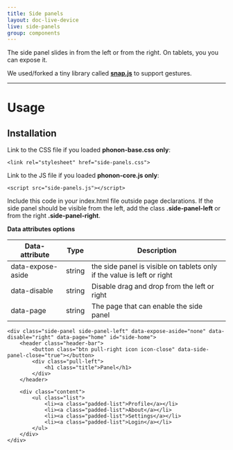 ```yaml
---
title: Side panels
layout: doc-live-device
live: side-panels
group: components
---
```


The side panel slides in from the left or from the right.
On tablets, you you can expose it.

We used/forked a tiny library called **[snap.js](https://github.com/jakiestfu/Snap.js/)** to support gestures.

---

# Usage

## Installation

Link to the CSS file if you loaded **phonon-base.css only**:

<pre><code class="language-markup">&lt;link rel=&quot;stylesheet&quot; href=&quot;side-panels.css&quot;&gt;</code></pre>

Link to the JS file if you loaded **phonon-core.js only**:

<pre><code class="language-markup">&lt;script src=&quot;side-panels.js&quot;&gt;&lt;/script&gt;</code></pre>


Include this code in your index.html file outside page declarations.
If the side panel should be visible from the left, add the class **.side-panel-left** or from the right **.side-panel-right**.

**Data attributes options**

Data-attribute    |      Type     |  Description |
-------------     | ------------- | -------------   |
data-expose-aside |     string    |  the side panel is visible on tablets only if the value is left or right |
data-disable      |     string    |  Disable drag and drop from the left or right |
data-page         |     string    |  The page that can enable the side panel  |

<pre><code class="language-markup">&lt;div class=&quot;side-panel side-panel-left&quot; data-expose-aside=&quot;none&quot; data-disable=&quot;right&quot; data-page=&quot;home&quot; id=&quot;side-home&quot;&gt;
    &lt;header class=&quot;header-bar&quot;&gt;
        &lt;button class=&quot;btn pull-right icon icon-close&quot; data-side-panel-close=&quot;true&quot;&gt;&lt;/button&gt;
        &lt;div class=&quot;pull-left&quot;&gt;
            &lt;h1 class=&quot;title&quot;&gt;Panel&lt;/h1&gt;
        &lt;/div&gt;
    &lt;/header&gt;

    &lt;div class=&quot;content&quot;&gt;
        &lt;ul class=&quot;list&quot;&gt;
            &lt;li&gt;&lt;a class=&quot;padded-list&quot;&gt;Profile&lt;/a&gt;&lt;/li&gt;
            &lt;li&gt;&lt;a class=&quot;padded-list&quot;&gt;About&lt;/a&gt;&lt;/li&gt;
            &lt;li&gt;&lt;a class=&quot;padded-list&quot;&gt;Settings&lt;/a&gt;&lt;/li&gt;
            &lt;li&gt;&lt;a class=&quot;padded-list&quot;&gt;Login&lt;/a&gt;&lt;/li&gt;
        &lt;/ul&gt;
    &lt;/div&gt;
&lt;/div&gt;
</code></pre>